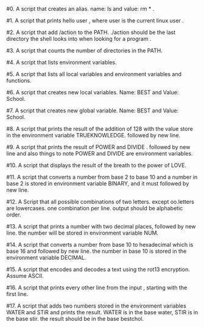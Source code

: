 #0. A script that creates an alias. name: ls and value: rm * .

#1. A script that prints hello user , where user is the current linux user .

#2. A script that add /action to the PATH. ./action should be the last directory the shell looks into when looking for a program .

#3. A script that counts the number of directories  in the PATH.

#4. A script that lists environment variables.

#5. A script that lists all local variables and environment variables and functions.

#6. A script that creates new local variables. Name: BEST and Value: School.

#7. A script that creates new global variable. Name: BEST and Value: School.

#8. A script that prints the result of the addition of 128 with the value store in the environment variable TRUEKNOWLEDGE. followed by new line.

#9. A script that prints the result  of POWER and DIVIDE . followed by new line and also things to note POWER and DIVIDE are environment variables.

#10. A script that displays the result of the breath to the power of LOVE.

#11. A script that converts a number from  base 2 to base 10 and a number in base 2 is stored in environment variable BINARY, and it must followed by new line.

#12. A Script that all possible combinations of two letters. except oo.letters are lowercases. one combination per line. output should be alphabetic order.

#13. A script that prints a number with two decimal places, followed by new line. the number will be stored in environment variable NUM.

#14. A script that converts a number from base 10 to hexadecimal which is base 16 and followed by new line. the number in base 10 is stored in the environment variable DECIMAL. 

#15. A script that encodes and decodes a text using the rot13 encryption. Assume ASCII.

#16. A script that prints every other line from the input , starting with the first line.

#17. A script that adds two numbers stored in the environment variables  WATER and STiR and prints the result. WATER is in the base water, STIR is in the base stir. the result should be in the base bestchol.

              

